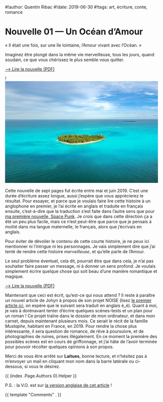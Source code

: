 #!author: Quentin Ribac
#!date: 2019-06-30
#!tags: art, écriture, conte, romance

# Nouvelle 01 — Un Océan d’Amour
« Il était une fois, sur une île lointaine, l’Amour vivant avec l’Océan. »

Imaginez être plongé dans la même vie merveilleuse, tous les jours, quand soudain, ce que vous chérissez le plus semble vous quitter.

[—> Lire la nouvelle (PDF)](/media/files/nvl01_un_ocean_damour_20190620.fr.pdf)

!![La plus belle île du monde](/media/img/2019/06/island.jpg)

Cette nouvelle de sept pages fut écrite entre mai et juin 2019. C’est une durée d’écriture assez longue, aussi j’espère que vous apprécierez le résultat. Pour essayer, et parce que je voulais faire lire cette histoire à un anglophone en premier, je l’ai écrite en anglais et traduite en français ensuite, c’est-à-dire que la traduction s’est faite dans l’autre sens que pour [ma première nouvelle, Space Punk](/blog/2019/04/23/nvl00-space-punk.html). Je crois que dans cette direction ça a été un peu plus facile, mais ce n’est peut-être que parce que je pensais à moitié dans ma langue maternelle, le français, alors que j’écrivais en anglais.

Pour éviter de dévoiler le contenu de cette courte histoire, je ne peux ici mentionner ni l’intrigue ni les personnages. Je vais simplement dire que j’ai tenté de rendre cette histoire *merveilleuse*, et qu’elle parle de l’Amour.

Le seul problème éventuel, cela dit, pourrait être que dans cela, je n’ai pas souhaiter faire passer un message, ni à donner un sens profond. Je voulais simplement écrire quelque chose qui soit beau d’une manière romantique et magique.

[—> Lire la nouvelle (PDF)](/media/files/nvl01_un_ocean_damour_20190620.fr.pdf)

Maintenant que ceci est écrit, qu’est-ce qui nous attend ? Il reste à paraître un nouvel article de Johyn à propos de son projet NOISE (lisez [le premier article ici](/blog/2018/09/06/noise-partie-1-la-polyphonie.html), on espère que le suivant sera traduit en anglais è_é). Quant à moi, je vais à dorénavant tenter d’écrire quelques scènes-tests et un plan pour un roman ! Ce projet traîne dans le dossier de mon ordinateur, et dans mon carnet, depuis maintenant plusieurs mois. Ce serait le récit de la famille *Mustaphe*, habitant en France, en 2019. Pour rendre la chose plus intéressante, il sera question de romance, de rêve à poursuivre, et de photographies de ruines, prises illégalement. En ce moment la première des possibles scènes est en cours de griffonnage, et j’ai hâte de l’avoir terminée pour pouvoir récolter quelques opinions à son propos.

Merci de vous être arrêté sur **Laitues**, bonne lecture, et n’hésitez pas à m’envoyer un mail en cliquant mon nom dans la barre latérale ou ci-dessous, si vous le désirez.

{{ (index .Page.Authors 0).Helper }}

P.S. : la V.O. est sur [la version anglaise de cet article](/en/blog/2019/06/30/short01-an-ocean-of-love.html) !

{{ template "Comments" . }}
